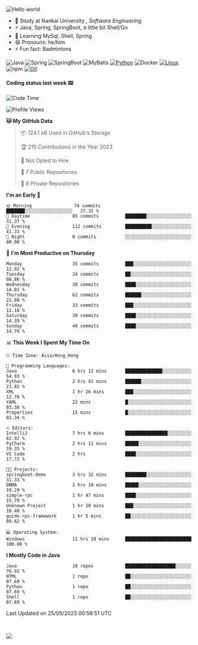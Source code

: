 

<img src="https://raw.githubusercontent.com/sagar-viradiya/sagar-viradiya/master/resources/banner.png" alt="Hello world">


<br/>


- 🍻  Study at Nankai University , _Software Engineering_
- ⚡  Java, Spring, SpringBoot, a little bit Shell/Go
- 🌱 Learning MySql, Shell, Spring
- 😄 Pronouns: he/him
- ⚡ Fun fact: Badmintons

![Java](https://img.shields.io/badge/-Java-007396?style=flat-square&logo=java&logoColor=ffffff)
![Spring](https://img.shields.io/badge/-Spring-green)
![SpringBoot](https://img.shields.io/badge/-SpringBoot-green)
![MyBatis](https://img.shields.io/badge/-MyBatis-yellowgreen)
[![Python](https://img.shields.io/badge/-Python-3776AB?style=flat-square&logo=python&logoColor=ffffff)](https://www.python.org/)
![Docker](https://img.shields.io/badge/Docker-2496ED?style=flat-square&logo=docker&logoColor=ffffff)
[![Linux](https://img.shields.io/badge/-Linux-333333?style=flat-square&logo=linux&logoColor=white)](https://www.linuxfoundation.org/)
![npm](https://img.shields.io/badge/-NPM-CB3837?style=flat-square&logo=npm&logoColor=white)
[![Git](https://img.shields.io/badge/-Git-f05032?style=flat-square&logo=git&logoColor=white)](https://git-scm.com/)

#### Coding status last week ⌨️

<!--START_SECTION:waka-->
![Code Time](http://img.shields.io/badge/Code%20Time-191%20hrs%206%20mins-blue)

![Profile Views](http://img.shields.io/badge/Profile%20Views-0-blue)

**🐱 My GitHub Data** 

> 📦 124.1 kB Used in GitHub's Storage 
 > 
> 🏆 215 Contributions in the Year 2023
 > 
> 🚫 Not Opted to Hire
 > 
> 📜 7 Public Repositories 
 > 
> 🔑 8 Private Repositories 
 > 
**I'm an Early 🐤** 

```text
🌞 Morning                74 commits          ███████░░░░░░░░░░░░░░░░░░   27.31 % 
🌆 Daytime                85 commits          ████████░░░░░░░░░░░░░░░░░   31.37 % 
🌃 Evening                112 commits         ██████████░░░░░░░░░░░░░░░   41.33 % 
🌙 Night                  0 commits           ░░░░░░░░░░░░░░░░░░░░░░░░░   00.00 % 
```
📅 **I'm Most Productive on Thursday** 

```text
Monday                   35 commits          ███░░░░░░░░░░░░░░░░░░░░░░   12.92 % 
Tuesday                  24 commits          ██░░░░░░░░░░░░░░░░░░░░░░░   08.86 % 
Wednesday                38 commits          ████░░░░░░░░░░░░░░░░░░░░░   14.02 % 
Thursday                 62 commits          ██████░░░░░░░░░░░░░░░░░░░   22.88 % 
Friday                   33 commits          ███░░░░░░░░░░░░░░░░░░░░░░   12.18 % 
Saturday                 39 commits          ████░░░░░░░░░░░░░░░░░░░░░   14.39 % 
Sunday                   40 commits          ████░░░░░░░░░░░░░░░░░░░░░   14.76 % 
```


📊 **This Week I Spent My Time On** 

```text
🕑︎ Time Zone: Asia/Hong_Kong

💬 Programming Languages: 
Java                     6 hrs 12 mins       ██████████████░░░░░░░░░░░   54.93 % 
Python                   2 hrs 41 mins       ██████░░░░░░░░░░░░░░░░░░░   23.82 % 
XML                      1 hr 26 mins        ███░░░░░░░░░░░░░░░░░░░░░░   12.76 % 
YAML                     22 mins             █░░░░░░░░░░░░░░░░░░░░░░░░   03.38 % 
Properties               15 mins             █░░░░░░░░░░░░░░░░░░░░░░░░   02.34 % 

🔥 Editors: 
IntelliJ                 7 hrs 6 mins        ████████████████░░░░░░░░░   62.92 % 
PyCharm                  2 hrs 11 mins       █████░░░░░░░░░░░░░░░░░░░░   19.35 % 
VS Code                  2 hrs               ████░░░░░░░░░░░░░░░░░░░░░   17.72 % 

🐱‍💻 Projects: 
springboot-demo          3 hrs 32 mins       ████████░░░░░░░░░░░░░░░░░   31.33 % 
DNMA                     2 hrs 10 mins       █████░░░░░░░░░░░░░░░░░░░░   19.29 % 
simple-rpc               1 hr 47 mins        ████░░░░░░░░░░░░░░░░░░░░░   15.79 % 
Unknown Project          1 hr 10 mins        ███░░░░░░░░░░░░░░░░░░░░░░   10.40 % 
guide-rpc-framework      1 hr 5 mins         ██░░░░░░░░░░░░░░░░░░░░░░░   09.62 % 

💻 Operating System: 
Windows                  11 hrs 18 mins      █████████████████████████   100.00 % 
```

**I Mostly Code in Java** 

```text
Java                     10 repos            ███████████████████░░░░░░   76.92 % 
HTML                     1 repo              ██░░░░░░░░░░░░░░░░░░░░░░░   07.69 % 
Python                   1 repo              ██░░░░░░░░░░░░░░░░░░░░░░░   07.69 % 
Shell                    1 repo              ██░░░░░░░░░░░░░░░░░░░░░░░   07.69 % 
```




 Last Updated on 25/05/2023 00:58:51 UTC
<!--END_SECTION:waka-->

<br/>

![](https://github-profile-trophy.vercel.app/?username=quincysky&column=7)







